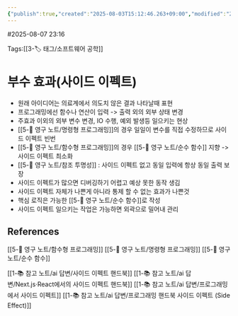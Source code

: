 ```yaml
---
{"publish":true,"created":"2025-08-03T15:12:46.263+09:00","modified":"2025-08-08T00:18:57.865+09:00","cssclasses":""}
---
```


#2025-08-07 23:16

Tags:[[3-🏷️ 태그/소프트웨어 공학]]

# 부수 효과(사이드 이펙트)
- 원래 아이디어는 의료계에서 의도치 않은 결과 나타날때 표현
- 프로그래밍에선 함수나 연산이 입력 -> 출력 외의 외부 상태 변경
- 주효과 이외의 외부 변수 변경, IO 수행, 예외 발생등 일으키는 현상
- [[5-💎 영구 노트/명령형 프로그래밍]]의 경우 일일이 변수를 직접 수정하므로 사이드 이펙트 빈번
- [[5-💎 영구 노트/함수형 프로그래밍]]의 경우 [[5-💎 영구 노트/순수 함수]] 지향 -> 사이드 이펙트 최소화
- [[5-💎 영구 노트/참조 투명성]] : 사이드 이펙트 없고 동일 입력에 항상 동일 출력 보장 
- 사이드 이펙트가 많으면 디버깅하기 어렵고 예상 못한 동작 생김
- 사이드 이펙트 자체가 나쁜게 아니라 통제 할 수 없는 효과가 나쁜것
- 핵심 로직은 가능한 [[5-💎 영구 노트/순수 함수]]로 작성
- 사이드 이펙트 일으키는 작업은 가능하면 외곽으로 밀어내 관리

## References
 [[5-💎 영구 노트/함수형 프로그래밍]]
[[5-💎 영구 노트/명령형 프로그래밍]]
 [[5-💎 영구 노트/순수 함수]]

[[1-📚 참고 노트/ai 답변/사이드 이펙트 핸드북]]
[[1-📚 참고 노트/ai 답변/Next.js·React에서의 사이드 이펙트 핸드북]]
[[1-📚 참고 노트/ai 답변/프로그래밍에서 사이드 이펙트]]
[[1-📚 참고 노트/ai 답변/프로그래밍 핸드북 사이드 이펙트 (Side Effect)]]